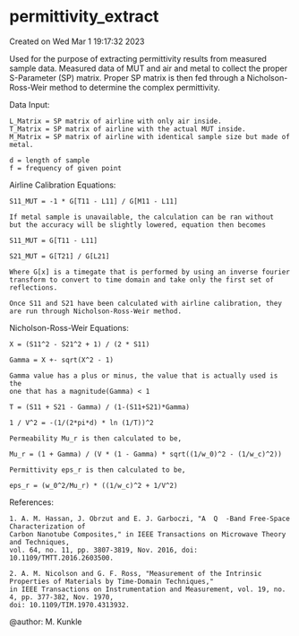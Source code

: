 # permittivity_extract


Created on Wed Mar  1 19:17:32 2023

Used for the purpose of extracting permittivity results from measured sample
data. Measured data of MUT and air and metal to collect the proper S-Parameter (SP)
matrix. Proper SP matrix is then fed through a Nicholson-Ross-Weir method to determine
the complex permittivity.

Data Input:

    L_Matrix = SP matrix of airline with only air inside.
    T_Matrix = SP matrix of airline with the actual MUT inside.
    M_Matrix = SP matrix of airline with identical sample size but made of metal.
    
    d = length of sample
    f = frequency of given point

Airline Calibration Equations:

    S11_MUT = -1 * G[T11 - L11] / G[M11 - L11]
    
    If metal sample is unavailable, the calculation can be ran without
    but the accuracy will be slightly lowered, equation then becomes
    
    S11_MUT = G[T11 - L11]

    S21_MUT = G[T21] / G[L21]
    
    Where G[x] is a timegate that is performed by using an inverse fourier
    transform to convert to time domain and take only the first set of reflections.
    
    Once S11 and S21 have been calculated with airline calibration, they
    are run through Nicholson-Ross-Weir method.

Nicholson-Ross-Weir Equations:
    
    X = (S11^2 - S21^2 + 1) / (2 * S11)
    
    Gamma = X +- sqrt(X^2 - 1)
    
    Gamma value has a plus or minus, the value that is actually used is the
    one that has a magnitude(Gamma) < 1
    
    T = (S11 + S21 - Gamma) / (1-(S11+S21)*Gamma)
    
    1 / V^2 = -(1/(2*pi*d) * ln (1/T))^2
    
    Permeability Mu_r is then calculated to be,
    
    Mu_r = (1 + Gamma) / (V * (1 - Gamma) * sqrt((1/w_0)^2 - (1/w_c)^2))
    
    Permittivity eps_r is then calculated to be,
    
    eps_r = (w_0^2/Mu_r) * ((1/w_c)^2 + 1/V^2)
    
References:

    1. A. M. Hassan, J. Obrzut and E. J. Garboczi, "A  Q  -Band Free-Space Characterization of 
    Carbon Nanotube Composites," in IEEE Transactions on Microwave Theory and Techniques, 
    vol. 64, no. 11, pp. 3807-3819, Nov. 2016, doi: 10.1109/TMTT.2016.2603500.
    
    2. A. M. Nicolson and G. F. Ross, "Measurement of the Intrinsic Properties of Materials by Time-Domain Techniques,"
	in IEEE Transactions on Instrumentation and Measurement, vol. 19, no. 4, pp. 377-382, Nov. 1970,
	doi: 10.1109/TIM.1970.4313932.
        
        
@author: M. Kunkle